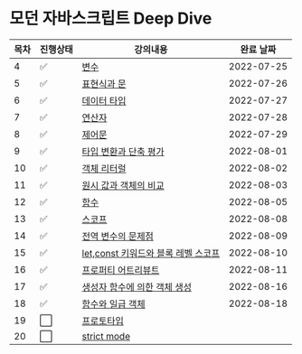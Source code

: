 # 모던 자바스크립트 Deep Dive



|목차|진행상태|강의내용|완료 날짜|
| ------- | ------- | ------- | ------- |
|4| :white_check_mark:   | [변수](변수.md) | 2022-07-25 |
|5| :white_check_mark: | [표현식과 문](표현식과-문.md) | 2022-07-26 |
|6| :white_check_mark: | [데이터 타입](데이터-타입.md) | 2022-07-27 |
|7| :white_check_mark: | [연산자](연산자.md) | 2022-07-28 |
|8| :white_check_mark: | [제어문](제어문.md) | 2022-07-29 |
|9| :white_check_mark: | [타입 변환과 단축 평가](타입-변환과-단축-평가.md) | 2022-08-01 |
|10| :white_check_mark: | [객체 리터럴](객체-리터럴.md) | 2022-08-02 |
|11| :white_check_mark: | [원시 값과 객체의 비교](원시-값과-객체의-비교.md) | 2022-08-03 |
|12| :white_check_mark: | [함수](함수.md) | 2022-08-05 |
|13| :white_check_mark: | [스코프](스코프.md) | 2022-08-08 |
|14| :white_check_mark: | [전역 변수의 문제점](전역-변수의-문제점.md) | 2022-08-09 |
|15| :white_check_mark: | [let,const 키워드와 블록 레벨 스코프](let-const-키워드와-블록-레벨-스코프.md) | 2022-08-10 |
|16| :white_check_mark: | [프로퍼티 어트리뷰트](프로퍼티-어트리뷰트.md) | 2022-08-11 |
|17| :white_check_mark: | [생성자 함수에 의한 객체 생성](생성자-함수에-의한-객체-생성.md) | 2022-08-16 |
|18| :white_check_mark: | [함수와 일급 객체](함수와-일급-객체.md) | 2022-08-18 |
|19| :white_large_square: | [프로토타입](프로토타입.md) | |
|20| :white_large_square: | [strict mode](strict-mode.md) | |
